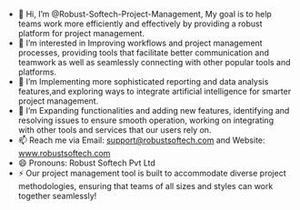 - 👋 Hi, I’m @Robust-Softech-Project-Management, My goal is to help teams work more efficiently and effectively by providing a robust platform for project management.
- 👀 I’m interested in Improving workflows and project management processes, providing tools that facilitate better communication and teamwork as well as seamlessly connecting with other popular tools and platforms.
- 🌱 I’m Implementing more sophisticated reporting and data analysis features,and exploring ways to integrate artificial intelligence for smarter project management.
- 💞️ I’m Expanding functionalities and adding new features, identifying and resolving issues to ensure smooth operation, working on integrating with other tools and services that our users rely on.
- 📫 Reach me via Email: support@robustsoftech.com and Website: www.robustsoftech.com
- 😄 Pronouns: Robust Softech Pvt Ltd
- ⚡ Our project management tool is built to accommodate diverse project methodologies, ensuring that teams of all sizes and styles can work together seamlessly!

<!---
Robust-Softech-Project-Management/Robust-Softech-Project-Management is a ✨ special ✨ repository because its `README.md` (this file) appears on your GitHub profile.
You can click the Preview link to take a look at your changes.
--->
